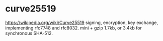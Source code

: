 # curve25519

<https://wikipedia.org/wiki/Curve25519> signing, encryption, key exchange,
implementing rfc7748 and rfc8032. mini + gzip 1.7kb, or 3.4kb for synchronous
SHA-512.
